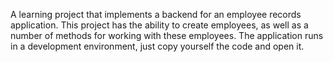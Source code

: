 A learning project that implements a backend for an employee records application. This project has the ability to create employees, as well as a number of methods for working with these employees.
The application runs in a development environment, just copy yourself the code and open it.
